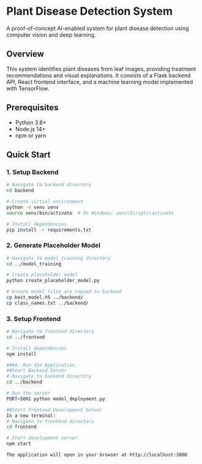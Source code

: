 # Plant Disease Detection System

A proof-of-concept AI-enabled system for plant disease detection using computer vision and deep learning.

## Overview

This system identifies plant diseases from leaf images, providing treatment recommendations and visual explanations. It consists of a Flask backend API, React frontend interface, and a machine learning model implemented with TensorFlow.

## Prerequisites

- Python 3.8+
- Node.js 14+
- npm or yarn

## Quick Start

### 1. Setup Backend

```bash
# Navigate to backend directory
cd backend

# Create virtual environment
python -m venv venv
source venv/bin/activate  # On Windows: venv\Scripts\activate

# Install dependencies
pip install -r requirements.txt
```
### 2. Generate Placeholder Model
```bash
# Navigate to model_training directory
cd ../model_training

# Create placeholder model
python create_placeholder_model.py

# Ensure model files are copied to backend
cp best_model.h5 ../backend/
cp class_names.txt ../backend/

```
### 3. Setup Frontend

```bash
# Navigate to frontend directory
cd ../frontend

# Install dependencies
npm install

###4. Run the Application
##Start Backend Server
# Navigate to backend directory
cd ../backend

# Run the server
PORT=5001 python model_deployment.py

##Start Frontend Development Server
In a new terminal:
# Navigate to frontend directory
cd frontend

# Start development server
npm start

The application will open in your browser at http://localhost:3000
```
